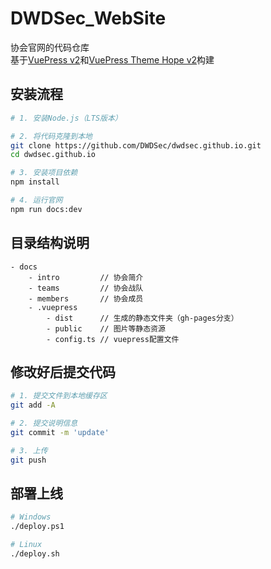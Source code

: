 # DWDSec_WebSite

协会官网的代码仓库 \
基于[VuePress v2](https://vuejs.press/zh/)和[VuePress Theme Hope v2](https://theme-hope.vuejs.press/zh/)构建

## 安装流程
```bash
# 1. 安装Node.js（LTS版本）

# 2. 将代码克隆到本地
git clone https://github.com/DWDSec/dwdsec.github.io.git
cd dwdsec.github.io

# 3. 安装项目依赖
npm install

# 4. 运行官网
npm run docs:dev
```

## 目录结构说明
```
- docs
    - intro         // 协会简介
    - teams         // 协会战队
    - members       // 协会成员
    - .vuepress
        - dist      // 生成的静态文件夹（gh-pages分支）
        - public    // 图片等静态资源
        - config.ts // vuepress配置文件
```

## 修改好后提交代码
```bash
# 1. 提交文件到本地缓存区
git add -A

# 2. 提交说明信息
git commit -m 'update'

# 3. 上传
git push
```

## 部署上线
```bash
# Windows
./deploy.ps1

# Linux
./deploy.sh
```
